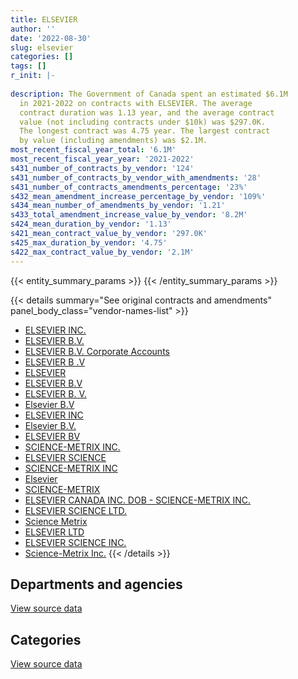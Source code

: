 ```yaml
---
title: ELSEVIER
author: ''
date: '2022-08-30'
slug: elsevier
categories: []
tags: []
r_init: |-
  
description: The Government of Canada spent an estimated $6.1M
  in 2021-2022 on contracts with ELSEVIER. The average
  contract duration was 1.13 year, and the average contract
  value (not including contracts under $10k) was $297.0K.
  The longest contract was 4.75 year. The largest contract
  by value (including amendments) was $2.1M.
most_recent_fiscal_year_total: '6.1M'
most_recent_fiscal_year_year: '2021-2022'
s431_number_of_contracts_by_vendor: '124'
s431_number_of_contracts_by_vendor_with_amendments: '28'
s431_number_of_contracts_amendments_percentage: '23%'
s432_mean_amendment_increase_percentage_by_vendor: '109%'
s434_mean_number_of_amendments_by_vendor: '1.21'
s433_total_amendment_increase_value_by_vendor: '8.2M'
s424_mean_duration_by_vendor: '1.13'
s421_mean_contract_value_by_vendor: '297.0K'
s425_max_duration_by_vendor: '4.75'
s422_max_contract_value_by_vendor: '2.1M'
---
```


<script src="/rmarkdown-libs/htmlwidgets/htmlwidgets.js"></script>
<link href="/rmarkdown-libs/datatables-css/datatables-crosstalk.css" rel="stylesheet" />
<script src="/rmarkdown-libs/datatables-binding/datatables.js"></script>
<script src="/rmarkdown-libs/jquery/jquery-3.6.0.min.js"></script>
<link href="/rmarkdown-libs/dt-core-bootstrap/css/dataTables.bootstrap.min.css" rel="stylesheet" />
<link href="/rmarkdown-libs/dt-core-bootstrap/css/dataTables.bootstrap.extra.css" rel="stylesheet" />
<script src="/rmarkdown-libs/dt-core-bootstrap/js/jquery.dataTables.min.js"></script>
<script src="/rmarkdown-libs/dt-core-bootstrap/js/dataTables.bootstrap.min.js"></script>
<link href="/rmarkdown-libs/crosstalk/css/crosstalk.min.css" rel="stylesheet" />
<script src="/rmarkdown-libs/crosstalk/js/crosstalk.min.js"></script>
<script src="/rmarkdown-libs/htmlwidgets/htmlwidgets.js"></script>
<link href="/rmarkdown-libs/datatables-css/datatables-crosstalk.css" rel="stylesheet" />
<script src="/rmarkdown-libs/datatables-binding/datatables.js"></script>
<script src="/rmarkdown-libs/jquery/jquery-3.6.0.min.js"></script>
<link href="/rmarkdown-libs/dt-core-bootstrap/css/dataTables.bootstrap.min.css" rel="stylesheet" />
<link href="/rmarkdown-libs/dt-core-bootstrap/css/dataTables.bootstrap.extra.css" rel="stylesheet" />
<script src="/rmarkdown-libs/dt-core-bootstrap/js/jquery.dataTables.min.js"></script>
<script src="/rmarkdown-libs/dt-core-bootstrap/js/dataTables.bootstrap.min.js"></script>
<link href="/rmarkdown-libs/crosstalk/css/crosstalk.min.css" rel="stylesheet" />
<script src="/rmarkdown-libs/crosstalk/js/crosstalk.min.js"></script>

{{< entity_summary_params >}}
{{< /entity_summary_params >}}

{{< details summary="See original contracts and amendments" panel_body_class="vendor-names-list" >}}
- [ELSEVIER INC.](https://search.open.canada.ca/en/ct/?sort=contract_value_f%20desc&page=1&search_text=%22ELSEVIER%20INC.%22)
- [ELSEVIER B.V.](https://search.open.canada.ca/en/ct/?sort=contract_value_f%20desc&page=1&search_text=%22ELSEVIER%20B.V.%22)
- [ELSEVIER B.V. Corporate Accounts](https://search.open.canada.ca/en/ct/?sort=contract_value_f%20desc&page=1&search_text=%22ELSEVIER%20B.V.%20Corporate%20Accounts%22)
- [ELSEVIER B .V](https://search.open.canada.ca/en/ct/?sort=contract_value_f%20desc&page=1&search_text=%22ELSEVIER%20%20B%20.V%22)
- [ELSEVIER](https://search.open.canada.ca/en/ct/?sort=contract_value_f%20desc&page=1&search_text=%22ELSEVIER%22)
- [ELSEVIER B.V](https://search.open.canada.ca/en/ct/?sort=contract_value_f%20desc&page=1&search_text=%22ELSEVIER%20B.V%22)
- [ELSEVIER B. V.](https://search.open.canada.ca/en/ct/?sort=contract_value_f%20desc&page=1&search_text=%22ELSEVIER%20B.%20V.%22)
- [Elsevier B.V](https://search.open.canada.ca/en/ct/?sort=contract_value_f%20desc&page=1&search_text=%22Elsevier%20B.V%22)
- [ELSEVIER INC](https://search.open.canada.ca/en/ct/?sort=contract_value_f%20desc&page=1&search_text=%22ELSEVIER%20INC%22)
- [Elsevier B.V.](https://search.open.canada.ca/en/ct/?sort=contract_value_f%20desc&page=1&search_text=%22Elsevier%20B.V.%22)
- [ELSEVIER BV](https://search.open.canada.ca/en/ct/?sort=contract_value_f%20desc&page=1&search_text=%22ELSEVIER%20BV%22)
- [SCIENCE-METRIX INC.](https://search.open.canada.ca/en/ct/?sort=contract_value_f%20desc&page=1&search_text=%22SCIENCE-METRIX%20INC.%22)
- [ELSEVIER SCIENCE](https://search.open.canada.ca/en/ct/?sort=contract_value_f%20desc&page=1&search_text=%22ELSEVIER%20SCIENCE%22)
- [SCIENCE-METRIX INC](https://search.open.canada.ca/en/ct/?sort=contract_value_f%20desc&page=1&search_text=%22SCIENCE-METRIX%20INC%22)
- [Elsevier](https://search.open.canada.ca/en/ct/?sort=contract_value_f%20desc&page=1&search_text=%22Elsevier%22)
- [SCIENCE-METRIX](https://search.open.canada.ca/en/ct/?sort=contract_value_f%20desc&page=1&search_text=%22SCIENCE-METRIX%22)
- [ELSEVIER CANADA INC. DOB - SCIENCE-METRIX INC.](https://search.open.canada.ca/en/ct/?sort=contract_value_f%20desc&page=1&search_text=%22ELSEVIER%20CANADA%20INC.%20DOB%20-%20SCIENCE-METRIX%20INC.%22)
- [ELSEVIER SCIENCE LTD.](https://search.open.canada.ca/en/ct/?sort=contract_value_f%20desc&page=1&search_text=%22ELSEVIER%20SCIENCE%20LTD.%22)
- [Science Metrix](https://search.open.canada.ca/en/ct/?sort=contract_value_f%20desc&page=1&search_text=%22Science%20Metrix%22)
- [ELSEVIER LTD](https://search.open.canada.ca/en/ct/?sort=contract_value_f%20desc&page=1&search_text=%22ELSEVIER%20LTD%22)
- [ELSEVIER SCIENCE INC.](https://search.open.canada.ca/en/ct/?sort=contract_value_f%20desc&page=1&search_text=%22ELSEVIER%20SCIENCE%20INC.%22)
- [Science-Metrix Inc.](https://search.open.canada.ca/en/ct/?sort=contract_value_f%20desc&page=1&search_text=%22Science-Metrix%20Inc.%22)
{{< /details >}}

## Departments and agencies

<div id="htmlwidget-1" style="width:100%;height:auto;" class="datatables html-widget"></div>
<script type="application/json" data-for="htmlwidget-1">{"x":{"style":"bootstrap","filter":"none","vertical":false,"data":[["<a href=\"/departments/aafc-aac/\">Agriculture and Agri-Food Canada<\/a>","<a href=\"/departments/aandc-aadnc/\">Crown-Indigenous Relations and Northern Affairs Canada<\/a>","<a href=\"/departments/cihr-irsc/\">Canadian Institutes of Health Research<\/a>","<a href=\"/departments/cnsc-ccsn/\">Canadian Nuclear Safety Commission<\/a>","<a href=\"/departments/csa-asc/\">Canadian Space Agency<\/a>","<a href=\"/departments/dfatd-maecd/\">Global Affairs Canada<\/a>","<a href=\"/departments/dfo-mpo/\">Fisheries and Oceans Canada<\/a>","<a href=\"/departments/dnd-mdn/\">National Defence<\/a>","<a href=\"/departments/ec/\">Environment and Climate Change Canada<\/a>","<a href=\"/departments/hc-sc/\">Health Canada<\/a>","<a href=\"/departments/ic/\">Innovation, Science and Economic Development Canada<\/a>","<a href=\"/departments/nrc-cnrc/\">National Research Council Canada<\/a>","<a href=\"/departments/nrcan-rncan/\">Natural Resources Canada<\/a>","<a href=\"/departments/nserc-crsng/\">Natural Sciences and Engineering Research Council of Canada<\/a>","<a href=\"/departments/opc-cpvp/\">Office of the Privacy Commissioner of Canada<\/a>","<a href=\"/departments/phac-aspc/\">Public Health Agency of Canada<\/a>","<a href=\"/departments/ps-sp/\">Public Safety Canada<\/a>","<a href=\"/departments/rcmp-grc/\">Royal Canadian Mounted Police<\/a>","<a href=\"/departments/sshrc-crsh/\">Social Sciences and Humanities Research Council of Canada<\/a>","<a href=\"/departments/statcan/\">Statistics Canada<\/a>","<a href=\"/departments/tc/\">Transport Canada<\/a>"],[1106408.98,24438.28,487147.54,215403.97,82970.26,17424.4,290569.81,479518.95,323817.65,8183.73,93391.72,734456.74,979525.73,24346.98,18352.31,null,15766.94,16542.89,76756.01,98246.24,null],[1322880.58,null,17474.63,191871.03,107639.8,null,102047.82,623274.79,463904.12,null,188797.94,2175990.17,533777.49,157409,null,null,null,4273.86,16447.72,26157.44,6925.87],[1798910.46,null,23859.02,119873.68,87935.87,null,483733.18,305561.07,431600.64,296709.11,95867.27,36547.96,1574840.86,null,null,null,null,28355.1,null,117745.27,62680.92],[675048.86,null,67077.83,123623.31,76547.58,null,null,133735.56,839722.43,1203320.27,63407.68,2375429.79,379095.93,null,null,20938.53,null,3745.5,50679.59,122789.46,5834.88]],"container":"<table class=\"table table-striped table-hover row-border order-column display\">\n  <thead>\n    <tr>\n      <th>Department<\/th>\n      <th>2018-2019<\/th>\n      <th>2019-2020<\/th>\n      <th>2020-2021<\/th>\n      <th>2021-2022<\/th>\n    <\/tr>\n  <\/thead>\n<\/table>","options":{"order":[[4,"desc"]],"pageLength":10,"autoWidth":true,"columnDefs":[{"targets":1,"render":"function(data, type, row, meta) {\n    return type !== 'display' ? data : DTWidget.formatCurrency(data, \"$\", 2, 3, \",\", \".\", true, null);\n  }"},{"targets":2,"render":"function(data, type, row, meta) {\n    return type !== 'display' ? data : DTWidget.formatCurrency(data, \"$\", 2, 3, \",\", \".\", true, null);\n  }"},{"targets":3,"render":"function(data, type, row, meta) {\n    return type !== 'display' ? data : DTWidget.formatCurrency(data, \"$\", 2, 3, \",\", \".\", true, null);\n  }"},{"targets":4,"render":"function(data, type, row, meta) {\n    return type !== 'display' ? data : DTWidget.formatCurrency(data, \"$\", 2, 3, \",\", \".\", true, null);\n  }"},{"width":"16%","targets":[1,2,3,4]},{"className":"dt-right","targets":[1,2,3,4]}],"orderClasses":false}},"evals":["options.columnDefs.0.render","options.columnDefs.1.render","options.columnDefs.2.render","options.columnDefs.3.render"],"jsHooks":[]}</script>
<p class="text-right">
<a href="https://github.com/GoC-Spending/contracts-data/tree/main/data/out/vendors/elsevier/summary_by_fiscal_year_by_department.csv" class="source-data-link btn btn-link">View source data</a>
</p>

## Categories

<div id="htmlwidget-2" style="width:100%;height:auto;" class="datatables html-widget"></div>
<script type="application/json" data-for="htmlwidget-2">{"x":{"style":"bootstrap","filter":"none","vertical":false,"data":[["<a href=\"/categories/office_management/\">Office management<\/a>","<a href=\"/categories/professional_services/\">Professional services<\/a>","<a href=\"/categories/information_technology/\">Information technology<\/a>","<a href=\"/categories/human_capital/\">Human capital<\/a>"],[1828363.15,1136967.69,496449.01,1631489.28],[3257732.98,254082.55,null,2427056.74],[825842.21,175312.61,null,4463065.6],[2397327.41,351060.45,null,3392609.33]],"container":"<table class=\"table table-striped table-hover row-border order-column display\">\n  <thead>\n    <tr>\n      <th>Category<\/th>\n      <th>2018-2019<\/th>\n      <th>2019-2020<\/th>\n      <th>2020-2021<\/th>\n      <th>2021-2022<\/th>\n    <\/tr>\n  <\/thead>\n<\/table>","options":{"order":[[4,"desc"]],"dom":"t","pageLength":30,"autoWidth":true,"columnDefs":[{"targets":1,"render":"function(data, type, row, meta) {\n    return type !== 'display' ? data : DTWidget.formatCurrency(data, \"$\", 2, 3, \",\", \".\", true, null);\n  }"},{"targets":2,"render":"function(data, type, row, meta) {\n    return type !== 'display' ? data : DTWidget.formatCurrency(data, \"$\", 2, 3, \",\", \".\", true, null);\n  }"},{"targets":3,"render":"function(data, type, row, meta) {\n    return type !== 'display' ? data : DTWidget.formatCurrency(data, \"$\", 2, 3, \",\", \".\", true, null);\n  }"},{"targets":4,"render":"function(data, type, row, meta) {\n    return type !== 'display' ? data : DTWidget.formatCurrency(data, \"$\", 2, 3, \",\", \".\", true, null);\n  }"},{"width":"16%","targets":[1,2,3,4]},{"className":"dt-right","targets":[1,2,3,4]}],"orderClasses":false,"lengthMenu":[10,25,30,50,100]}},"evals":["options.columnDefs.0.render","options.columnDefs.1.render","options.columnDefs.2.render","options.columnDefs.3.render"],"jsHooks":[]}</script>
<p class="text-right">
<a href="https://github.com/GoC-Spending/contracts-data/tree/main/data/out/vendors/elsevier/summary_by_fiscal_year_by_category.csv" class="source-data-link btn btn-link">View source data</a>
</p>
